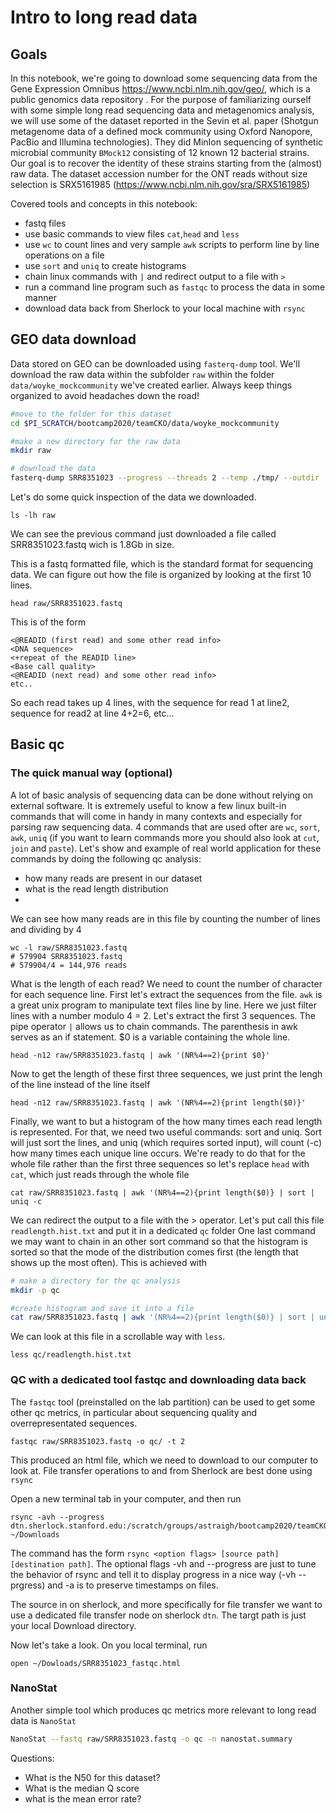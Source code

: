 # Intro to long read data

## Goals
In this notebook, we're going to download some sequencing data from the Gene Expression Omnibus https://www.ncbi.nlm.nih.gov/geo/, which is a public genomics data repository . For the purpose of familiarizing ourself with some simple long read sequencing data and metagenomics analysis, we will use some of the dataset reported in the Sevin et al. paper (Shotgun metagenome data of a defined mock community using Oxford Nanopore, PacBio and Illumina technologies). They did MinIon sequencing of synthetic microbial community `BMock12` consisting of 12 known 12 bacterial strains. Our goal is to recover the identity of these strains starting from the (almost) raw data. The dataset accession number for the ONT reads without size selection is SRX5161985 (https://www.ncbi.nlm.nih.gov/sra/SRX5161985) 

Covered tools and concepts in this notebook:
- fastq files
- use basic commands to view files `cat`,`head` and `less`
- use `wc` to count lines and very sample `awk` scripts to perform line by line operations on a file
- use `sort` and `uniq` to create histograms
- chain linux commands with `|` and redirect output to a file with `>`
- run a command line program such as `fastqc` to process the data in some manner
- download data back from Sherlock to your local machine with `rsync`

## GEO data download 
Data stored on GEO can be downloaded using `fasterq-dump` tool.
We'll download the raw data within the subfolder `raw` within the folder `data/woyke_mockcommunity` we've created earlier. Always keep things organized to avoid headaches down the road!

```bash
#move to the folder for this dataset
cd $PI_SCRATCH/bootcamp2020/teamCKO/data/woyke_mockcommunity

#make a new directory for the raw data
mkdir raw

# download the data
fasterq-dump SRR8351023 --progress --threads 2 --temp ./tmp/ --outdir ./raw
```

Let's do some quick inspection of the data we downloaded.
```
ls -lh raw
```
We can see the previous command just downloaded a file called SRR8351023.fastq wich is 1.8Gb in size.

This is a fastq formatted file, which is the standard format for sequencing data. We can figure out how the file is organized by looking at the first 10 lines.

```
head raw/SRR8351023.fastq
```

This is of the form 
```text
<@READID (first read) and some other read info>
<DNA sequence>
<+repeat of the READID line>
<Base call quality>
<@READID (next read) and some other read info>
etc..
```
So each read takes up 4 lines, with the sequence for read 1 at line2, sequence for read2 at line 4+2=6, etc... 

## Basic qc 
### The quick manual way (optional)
A lot of basic analysis of sequencing data can be done without relying on external software. It is extremely useful to know a few linux built-in commands that will come in handy in many contexts and especially for parsing raw sequencing data. 4 commands that are used ofter are `wc`, `sort`, `awk`, `uniq` (if you want to learn commands more you should also look at `cut`, `join` and `paste`). Let's show and example of real world application for these commands by doing the following qc analysis:
- how many reads are present in our dataset
- what is the read length distribution
- 
We can see how many reads are in this file by counting the number of lines and dividing by 4

```
wc -l raw/SRR8351023.fastq
# 579904 SRR8351023.fastq
# 579904/4 = 144,976 reads
```

What is the length of each read? We need to count the number of character for each sequence line. First let's  extract the sequences from the file. `awk` is a great unix program to manipulate text files line by line. Here we just filter lines with a number modulo 4 = 2. Let's extract the first 3 sequences. The pipe operator `|` allows us to chain commands. The parenthesis in awk serves as an if statement. $0 is a variable containing the whole line.

```
head -n12 raw/SRR8351023.fastq | awk '(NR%4==2){print $0}'
```

Now to get the length of these first three sequences, we just print the lengh of the line instead of the line itself

```
head -n12 raw/SRR8351023.fastq | awk '(NR%4==2){print length($0)}'
```

Finally, we want to but a histogram of the how many times each read length is represented. For that, we need two useful commands: sort and uniq. Sort will just sort the lines, and uniq (which requires sorted input), will count (-c) how many times each unique line occurs. We're ready to do that for the whole file rather than the first three sequences so let's replace `head` with `cat`, which just reads through the whole file

```
cat raw/SRR8351023.fastq | awk '(NR%4==2){print length($0)} | sort | uniq -c 
```

We can redirect the output to a file with the > operator. Let's put call this file `readlength.hist.txt` and put it in a dedicated `qc` folder One last command we may want to chain in an other sort command so that the histogram is sorted so that the mode of the distribution comes first (the length that shows up the most often). This is achieved with 

```bash
# make a directory for the qc analysis
mkdir -p qc

#create histogram and save it into a file
cat raw/SRR8351023.fastq | awk '(NR%4==2){print length($0)} | sort | uniq -c | sort -k1,1nr > qc/readlength.hist.txt
```

We can look at this file in a scrollable way with `less`.
``` 
less qc/readlength.hist.txt
```

### QC with a dedicated tool fastqc and downloading data back
The `fastqc` tool (preinstalled on the lab partition) can be used to get some other qc metrics, in particular about sequencing quality and overrepresentated sequences.

```
fastqc raw/SRR8351023.fastq -o qc/ -t 2 
```

This produced an html file, which we need to download to our computer to look at. File transfer operations to and from Sherlock are best done using `rsync`

Open a new terminal tab in your computer, and then run 
```
rsync -avh --progress dtn.sherlock.stanford.edu:/scratch/groups/astraigh/bootcamp2020/teamCKO/external_data/woyke_mockcommunity/qc/*.html ~/Downloads

```
The command has the form `rsync <option flags> [source path] [destination path]`.  The optional flags -vh and --progress are just to tune the behavior of rsync and tell it to display progress in a nice way (-vh --prgress) and -a is to preserve timestamps on files. 

The source in on sherlock, and more specifically for file transfer we want to use a dedicated file transfer node on sherlock `dtn`. The targt path is just your local Download directory.

Now let's take a look. On you local terminal, run
```
open ~/Dowloads/SRR8351023_fastqc.html
```

### NanoStat
Another simple tool which produces qc metrics more relevant to long read data is `NanoStat`

```bash
NanoStat --fastq raw/SRR8351023.fastq -o qc -n nanostat.summary
```

Questions:
- What is the N50 for this dataset?
- What is the median Q score
- what is the mean error rate?

